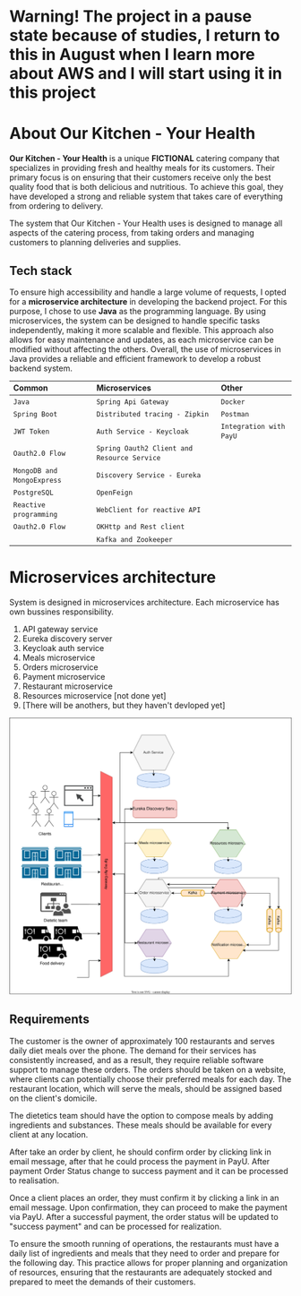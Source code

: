 
# Warning! The project in a pause state because of studies, I return to this in August when I learn more about AWS and I will start using it in this project
# About Our Kitchen - Your Health

**Our Kitchen - Your Health** is a unique **FICTIONAL** catering company that specializes in providing fresh and healthy meals for its customers. 
Their primary focus is on ensuring that their customers receive only the best quality food that is both delicious and nutritious.
To achieve this goal, they have developed a strong and reliable system that takes care of everything from ordering to delivery.

The system that Our Kitchen - Your Health uses is designed to manage all aspects of the catering process, from taking orders and managing customers to planning deliveries and supplies.

## Tech stack

To ensure high accessibility and handle a large volume of requests, I opted for a **microservice architecture** in developing the backend project.
For this purpose, I chose to use **Java** as the programming language. By using microservices, the system can be designed to handle specific tasks independently,
making it more scalable and flexible. This approach also allows for easy maintenance and updates, as each microservice can be modified without affecting the others.
Overall, the use of microservices in Java provides a reliable and efficient framework to develop a robust backend system.


| Common                     | Microservices                               | Other                   |
|:---------------------------|:--------------------------------------------|:------------------------|
| `Java`                     | `Spring Api Gateway`                        | `Docker`                |
| `Spring Boot`              | `Distributed tracing - Zipkin`              | `Postman`               |
| `JWT Token`                | `Auth Service - Keycloak`                   | `Integration with PayU` |
| `Oauth2.0 Flow`            | `Spring Oauth2 Client and Resource Service` |                         |
| `MongoDB and MongoExpress` | `Discovery Service - Eureka`                |                         |
| `PostgreSQL`               | `OpenFeign`                                 |                         |
| `Reactive programming`     | `WebClient for reactive API`                |                         |
| `Oauth2.0 Flow`            | `OKHttp and Rest client`                    |                         |
|                            | `Kafka and Zookeeper`                       |                         |

# Microservices architecture

System is designed in microservices architecture. Each microservice has own bussines responsibility.

1. API gateway service
2. Eureka discovery server
3. Keycloak auth service
4. Meals microservice
5. Orders microservice
6. Payment microservice
7. Restaurant microservice
8. Resources microservice [not done yet]
9. [There will be anothers, but they haven't devloped yet]


![Architecture_diagram.svg](assets%2FArchitecture_diagram.svg)


## Requirements
The customer is the owner of approximately 100 restaurants and serves daily diet meals over the phone. 
The demand for their services has consistently increased, and as a result, they require reliable software support to manage these orders.
The orders should be taken on a website, where clients can potentially choose their preferred meals for each day. The restaurant location, which will serve the meals, should be assigned based on the client's domicile.

The dietetics team should have the option to compose meals by adding ingredients and substances. 
These meals should be available for every client at any location.

After take an order by client, he should confirm order by clicking link in email message, after that he could process the payment in PayU. 
After payment Order Status change to success payment and it can be processed to realisation.

Once a client places an order, they must confirm it by clicking a link in an email message. Upon confirmation, they can proceed to make the payment via PayU.
After a successful payment, the order status will be updated to "success payment" and can be processed for realization.

To ensure the smooth running of operations, the restaurants must have a daily list of ingredients and meals that they need to order and prepare for the following day.
This practice allows for proper planning and organization of resources, ensuring that the restaurants are adequately stocked and prepared to meet the demands of their customers.
